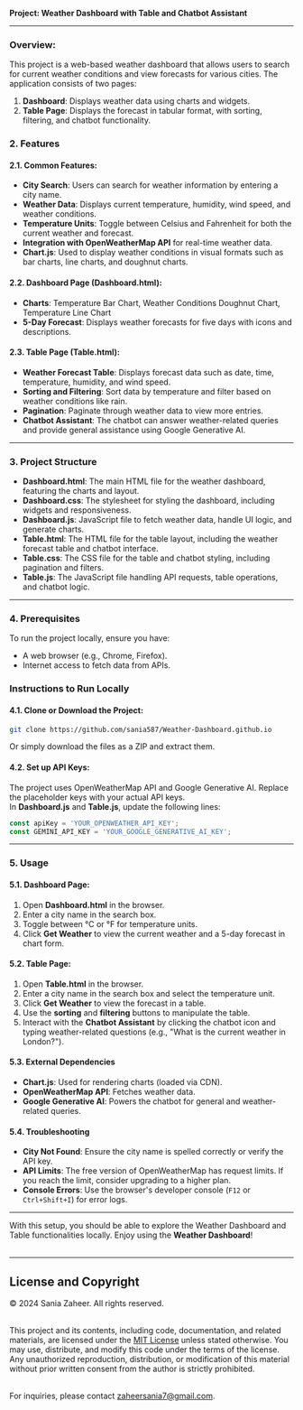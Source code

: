 
**Project: Weather Dashboard with Table and Chatbot Assistant** <br>

---

### Overview: <br>
This project is a web-based weather dashboard that allows users to search for current weather conditions and view forecasts for various cities. The application consists of two pages: <br>
1. **Dashboard**: Displays weather data using charts and widgets. <br>
2. **Table Page**: Displays the forecast in tabular format, with sorting, filtering, and chatbot functionality. <br>

### 2. Features <br>
#### 2.1. Common Features: <br>
- **City Search**: Users can search for weather information by entering a city name. <br>
- **Weather Data**: Displays current temperature, humidity, wind speed, and weather conditions. <br>
- **Temperature Units**: Toggle between Celsius and Fahrenheit for both the current weather and forecast. <br>
- **Integration with OpenWeatherMap API** for real-time weather data. <br>
- **Chart.js**: Used to display weather conditions in visual formats such as bar charts, line charts, and doughnut charts. <br>

#### 2.2. Dashboard Page (Dashboard.html): <br>
- **Charts**: Temperature Bar Chart, Weather Conditions Doughnut Chart, Temperature Line Chart <br>
- **5-Day Forecast**: Displays weather forecasts for five days with icons and descriptions. <br>

#### 2.3. Table Page (Table.html): <br>
- **Weather Forecast Table**: Displays forecast data such as date, time, temperature, humidity, and wind speed. <br>
- **Sorting and Filtering**: Sort data by temperature and filter based on weather conditions like rain. <br>
- **Pagination**: Paginate through weather data to view more entries. <br>
- **Chatbot Assistant**: The chatbot can answer weather-related queries and provide general assistance using Google Generative AI. <br>

---

### 3. Project Structure <br>
- **Dashboard.html**: The main HTML file for the weather dashboard, featuring the charts and layout. <br>
- **Dashboard.css**: The stylesheet for styling the dashboard, including widgets and responsiveness. <br>
- **Dashboard.js**: JavaScript file to fetch weather data, handle UI logic, and generate charts. <br>
- **Table.html**: The HTML file for the table layout, including the weather forecast table and chatbot interface. <br>
- **Table.css**: The CSS file for the table and chatbot styling, including pagination and filters. <br>
- **Table.js**: The JavaScript file handling API requests, table operations, and chatbot logic. <br>

---

### 4. Prerequisites <br>
To run the project locally, ensure you have: <br>
- A web browser (e.g., Chrome, Firefox). <br>
- Internet access to fetch data from APIs. <br>

### Instructions to Run Locally <br>
#### 4.1. Clone or Download the Project: <br>
```bash
git clone https://github.com/sania587/Weather-Dashboard.github.io
```
Or simply download the files as a ZIP and extract them. <br>

#### 4.2. Set up API Keys: <br>
The project uses OpenWeatherMap API and Google Generative AI. Replace the placeholder keys with your actual API keys. <br>
In **Dashboard.js** and **Table.js**, update the following lines: <br>
```javascript
const apiKey = 'YOUR_OPENWEATHER_API_KEY';
const GEMINI_API_KEY = 'YOUR_GOOGLE_GENERATIVE_AI_KEY';
```

---

### 5. Usage <br>

#### 5.1. Dashboard Page: <br>
1. Open **Dashboard.html** in the browser. <br>
2. Enter a city name in the search box. <br>
3. Toggle between °C or °F for temperature units. <br>
4. Click **Get Weather** to view the current weather and a 5-day forecast in chart form. <br>

#### 5.2. Table Page: <br>
1. Open **Table.html** in the browser. <br>
2. Enter a city name in the search box and select the temperature unit. <br>
3. Click **Get Weather** to view the forecast in a table. <br>
4. Use the **sorting** and **filtering** buttons to manipulate the table. <br>
5. Interact with the **Chatbot Assistant** by clicking the chatbot icon and typing weather-related questions (e.g., "What is the current weather in London?"). <br>

#### 5.3. External Dependencies <br>
- **Chart.js**: Used for rendering charts (loaded via CDN). <br>
- **OpenWeatherMap API**: Fetches weather data. <br>
- **Google Generative AI**: Powers the chatbot for general and weather-related queries. <br>

#### 5.4. Troubleshooting <br>
- **City Not Found**: Ensure the city name is spelled correctly or verify the API key. <br>
- **API Limits**: The free version of OpenWeatherMap has request limits. If you reach the limit, consider upgrading to a higher plan. <br>
- **Console Errors**: Use the browser's developer console (`F12` or `Ctrl+Shift+I`) for error logs. <br>

---

With this setup, you should be able to explore the Weather Dashboard and Table functionalities locally. Enjoy using the **Weather Dashboard**! <br><br>

---
## License and Copyright

© 2024 Sania Zaheer. All rights reserved.<br><br>

This project and its contents, including code, documentation, and related materials, are licensed under the [MIT License](LICENSE) unless stated otherwise. You may use, distribute, and modify this code under the terms of the license. Any unauthorized reproduction, distribution, or modification of this material without prior written consent from the author is strictly prohibited.<br><br>

For inquiries, please contact zaheersania7@gmail.com.

